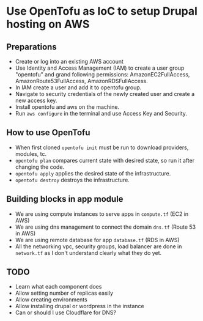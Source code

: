 # Use OpenTofu as IoC to setup Drupal hosting on AWS

## Preparations
- Create or log into an existing AWS account
- Use Identity and Access Management (IAM) to create a user group "opentofu" and grand following permissions:
AmazonEC2FullAccess, AmazonRoute53FullAccess, AmazonRDSFullAccess.
- In IAM create a user and add it to opentofu group.
- Navigate to security credentials of the newly created user and create a new access key.
- Install opentofu and aws on the machine.
- Run `aws configure` in the terminal and use Access Key and Security.


## How to use OpenTofu
- When first cloned `opentofu init` must be run to download providers, modules, tc.
- `opentofu plan` compares current state with desired state, so run it after changing the code.
- `opentofu apply` applies the desired state of the infrastructure.
- `opentofu destroy` destroys the infrastructure.
 

## Building blocks in app module
- We are using compute instances to serve apps in `compute.tf` (EC2 in AWS)
- We are using dns management to connect the domain `dns.tf` (Route 53 in AWS)
- We are using remote database for app `database.tf`  (RDS in AWS)
- All the networking vpc, security groups, load balancer are done in `network.tf` as I don't understand clearly what they do yet.

## TODO
- Learn what each component does
- Allow setting number of replicas easily
- Allow creating environments
- Allow installing drupal or wordpress in the instance
- Can or should I use Cloudflare for DNS?